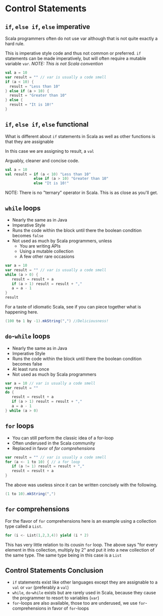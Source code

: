 
# Control Statements

## `if`, `else if`, `else` imperative

Scala programmers often do not use var although that is not quite exactly a hard rule.

This is imperative style code and thus not common or preferred. `if` statements can be made imperatively, but will often require a mutable variable `var`. *_NOTE: This is not Scala convention_*


```scala
val a = 10
var result = "" // var is usually a code smell
if (a < 10) {
  result = "Less than 10"
} else if (a > 10) {
  result = "Greater than 10"
} else {
  result = "It is 10!"
}
```

## `if`, `else if`, `else` functional

What is different about `if` statements in Scala as well as other functions is that they are assignable

In this case we are assigning to result, a `val`

Arguably, cleaner and concise code.


```scala
val a = 10
val result = if (a < 10) "Less than 10"
             else if (a > 10) "Greater than 10"
             else "It is 10!"
```

NOTE: There is no "ternary" operator in Scala. This is as close as you'll get.

## `while` loops

* Nearly the same as in Java
* Imperative Style
* Runs the code within the block until there the boolean condition becomes `false`
* Not used as much by Scala programmers, unless
  * You are writing APIs
  * Using a mutable collection
  * A few other rare occasions


```scala
var a = 10
var result = "" // var is usually a code smell
while (a > 0) {
   result = result + a
   if (a > 1) result = result + ","
   a = a - 1
}
result
```

For a taste of idiomatic Scala, see if you can piece together what is happening here.


```scala
(100 to 1 by -1).mkString(",") //Deliciousness!
```

## `do`-`while` loops

* Nearly the same as in Java
* Imperative Style
* Runs the code within the block until there the boolean condition becomes false
* At least runs once
* Not used as much by Scala programmers


```scala
var a = 10 // var is usually a code smell
var result = ""
do {
   result = result + a
   if (a > 1) result = result + ","
   a = a - 1
} while (a > 0)
```

## `for` loops

* You can still perform the classic idea of a for-loop
* Often underused in the Scala community
* Replaced in favor of _for comprehensions_


```scala
var result = "" // var is usually a code smell
for (a <- 1 to 10) { // a for loop
   if (a != 1) result = result + ","
   result = result + a
}
```

The above was useless since it can be written concisely with the following.


```scala
(1 to 10).mkString(",")
```

## `for` comprehensions
For the flavor of `for` comprehensions here is an example using a collection type called a `List`.


```scala
for (i <- List(1,2,3,4)) yield (i * 2)
```

This has very little relation to its cousin `for` loop. The above says "for every element in this collection, multiply by 2" and put it into a new collection of the same type. The same type being in this case is a `List`

## Control Statements Conclusion

* `if` statements exist like other languages except they are assignable to a `val` or `var` (preferably a `val`)
* `while`, `do`-`while` exists but are rarely used in Scala, because they cause the programmer to resort to variables (`var`)
* `for`-loops are also available, those too are underused, we use `for`-comprehensions in favor of `for`-loops
